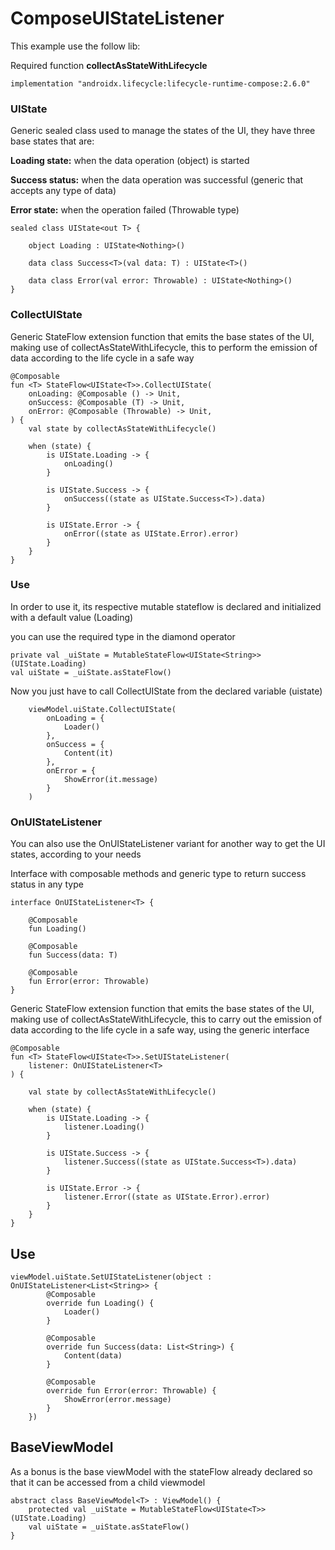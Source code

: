 # ComposeUIStateListener

This example use the follow lib:

Required function **collectAsStateWithLifecycle**

```
implementation "androidx.lifecycle:lifecycle-runtime-compose:2.6.0"
```

### UIState
Generic sealed class used to manage the states of the UI, they have three base states that are:

**Loading state:** when the data operation (object) is started

**Success status:** when the data operation was successful (generic that accepts any type of data)

**Error state:** when the operation failed (Throwable type)


```
sealed class UIState<out T> {

    object Loading : UIState<Nothing>()

    data class Success<T>(val data: T) : UIState<T>()

    data class Error(val error: Throwable) : UIState<Nothing>()
}
```

### CollectUIState
Generic StateFlow extension function that emits the base states of the UI, making use of collectAsStateWithLifecycle, this to perform the emission of data according to the life cycle in a safe way

```
@Composable
fun <T> StateFlow<UIState<T>>.CollectUIState(
    onLoading: @Composable () -> Unit,
    onSuccess: @Composable (T) -> Unit,
    onError: @Composable (Throwable) -> Unit,
) {
    val state by collectAsStateWithLifecycle()

    when (state) {
        is UIState.Loading -> {
            onLoading()
        }

        is UIState.Success -> {
            onSuccess((state as UIState.Success<T>).data)
        }

        is UIState.Error -> {
            onError((state as UIState.Error).error)
        }
    }
}
```

### Use
In order to use it, its respective mutable stateflow is declared and initialized with a default value (Loading)

you can use the required type in the diamond operator

```
private val _uiState = MutableStateFlow<UIState<String>>(UIState.Loading)
val uiState = _uiState.asStateFlow()
```

Now you just have to call CollectUIState from the declared variable (uistate)

```
    viewModel.uiState.CollectUIState(
        onLoading = {
            Loader()
        },
        onSuccess = {
            Content(it)
        },
        onError = {
            ShowError(it.message)
        }
    )
```

### OnUIStateListener
You can also use the OnUIStateListener variant for another way to get the UI states, according to your needs

Interface with composable methods and generic type to return success status in any type

```
interface OnUIStateListener<T> {

    @Composable
    fun Loading()

    @Composable
    fun Success(data: T)

    @Composable
    fun Error(error: Throwable)
}
```

Generic StateFlow extension function that emits the base states of the UI, making use of collectAsStateWithLifecycle, this to carry out the emission of data according to the life cycle in a safe way, using the generic interface

```
@Composable
fun <T> StateFlow<UIState<T>>.SetUIStateListener(
    listener: OnUIStateListener<T>
) {

    val state by collectAsStateWithLifecycle()

    when (state) {
        is UIState.Loading -> {
            listener.Loading()
        }

        is UIState.Success -> {
            listener.Success((state as UIState.Success<T>).data)
        }

        is UIState.Error -> {
            listener.Error((state as UIState.Error).error)
        }
    }
}

```
## Use

```
viewModel.uiState.SetUIStateListener(object : OnUIStateListener<List<String>> {
        @Composable
        override fun Loading() {
            Loader()
        }

        @Composable
        override fun Success(data: List<String>) {
            Content(data)
        }

        @Composable
        override fun Error(error: Throwable) {
            ShowError(error.message)
        }
    })
```

## BaseViewModel
As a bonus is the base viewModel with the stateFlow already declared so that it can be accessed from a child viewmodel

```
abstract class BaseViewModel<T> : ViewModel() {
    protected val _uiState = MutableStateFlow<UIState<T>>(UIState.Loading)
    val uiState = _uiState.asStateFlow()
}
```
